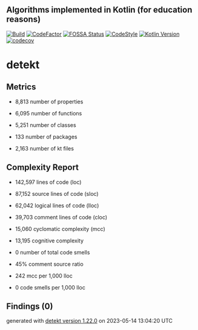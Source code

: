 ## Algorithms implemented in Kotlin (for education reasons)

[![Build](https://github.com/ashtanko/kotlab/actions/workflows/ci.yml/badge.svg)](https://github.com/ashtanko/kotlab/actions/workflows/ci.yml)
[![CodeFactor](https://www.codefactor.io/repository/github/ashtanko/kotlab/badge?s=1290c19502114b2413b119de774f8c596d0e4953)](https://www.codefactor.io/repository/github/ashtanko/kotlab)
[![FOSSA Status](https://app.fossa.com/api/projects/git%2Bgithub.com%2Fashtanko%2Falgorithms-in-depth.svg?type=shield)](https://app.fossa.com/projects/git%2Bgithub.com%2Fashtanko%2Falgorithms-in-depth?ref=badge_shield)
[![CodeStyle](https://img.shields.io/badge/code%20style-%E2%9D%A4-FF4081.svg)](https://ktlint.github.io/)
[![Kotlin Version](https://img.shields.io/badge/kotlin-1.8.20-blue.svg)](http://kotlinlang.org/)
[![codecov](https://codecov.io/gh/ashtanko/kotlab/branch/main/graph/badge.svg?token=JEU9EIJMHA)](https://codecov.io/gh/ashtanko/kotlab)
# detekt

## Metrics

* 8,813 number of properties

* 6,095 number of functions

* 5,251 number of classes

* 133 number of packages

* 2,163 number of kt files

## Complexity Report

* 142,597 lines of code (loc)

* 87,152 source lines of code (sloc)

* 62,042 logical lines of code (lloc)

* 39,703 comment lines of code (cloc)

* 15,060 cyclomatic complexity (mcc)

* 13,195 cognitive complexity

* 0 number of total code smells

* 45% comment source ratio

* 242 mcc per 1,000 lloc

* 0 code smells per 1,000 lloc

## Findings (0)

generated with [detekt version 1.22.0](https://detekt.dev/) on 2023-05-14 13:04:20 UTC
